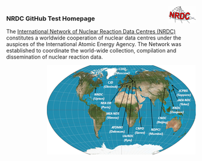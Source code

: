<img src="./profile/images/nrdc3.png" alt="nrdc map" align="right"/> 
<h3>
NRDC GitHub Test Homepage
</h3>
<p>
The <a href="https://nds.iaea.org/nrdc/">International Network of Nuclear Reaction Data Centres (NRDC)</a> constitutes a worldwide cooperation of nuclear data centres under the auspices of the International Atomic Energy Agency. The Network was established to coordinate the world-wide collection, compilation and dissemination of nuclear reaction data.
</p>
<img src="./profile/images/nrdc_small.png" alt="nrdc map" align="right"/> 
